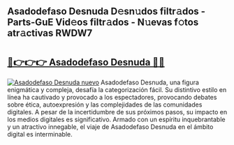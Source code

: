 ## Asadodefaso Desnuda D𝚎sn𝚞dos filtr𝚊dos - Parts-GuE Vid𝚎os filtr𝚊dos - N𝚞evas f𝚘tos atr𝚊ctivas RWDW7

# <h2><a href="http://mb87o4z.tromn.icu/?c=Asadodefaso+Desnuda">🔗👉👉👉 Asadodefaso Desnuda 🔗🔗</a></h2>

[![Asadodefaso Desnuda nuevo](https://i.imgur.com/pEAQMta.gif)](http://mb87o4z.tromn.icu/?c=Asadodefaso+Desnuda)
Asadodefaso Desnuda, una figura enigmática y compleja, desafía la categorización fácil. Su distintivo estilo en línea ha cautivado y provocado a los espectadores, provocando debates sobre ética, autoexpresión y las complejidades de las comunidades digitales. A pesar de la incertidumbre de sus próximos pasos, su impacto en los medios digitales es significativo. Armado con un espíritu inquebrantable y un atractivo innegable, el viaje de Asadodefaso Desnuda en el ámbito digital es interminable.
